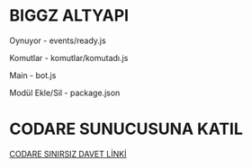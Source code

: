 BIGGZ ALTYAPI
=================
Oynuyor - events/ready.js

Komutlar - komutlar/komutadı.js

Main - bot.js

Modül Ekle/Sil - package.json

CODARE SUNUCUSUNA KATIL
=================

[CODARE SINIRSIZ DAVET LİNKİ]()